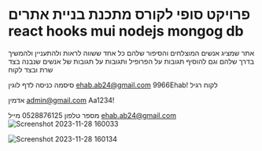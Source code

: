 # פרויקט סופי לקורס מתכנת בניית אתרים react hooks mui nodejs mongog db   

אתר שמציג אנשים המוצלחים והסיפור שלהם כל אחד ששווה לראות ולהתעניין ולהמשיך בדרך שלהם וגם להוסיף תגובות על הפרופיל ותגובות על תגובות של אנשים שנבנה בצד שרת ובצד לקוח 

סיסמה כניסה לדף לוגין ehab.ab24@gmail.com    9966Ehab!  לקוח רגיל 

אדמין admin@gmail.com Aa1234!      

מספר טלפון 0528876125 מייל ehab.ab24@gmail.com
![Screenshot 2023-11-28 160033](https://github.com/ehababuresh/full-stack-finish/assets/110368166/a3744dcd-e4a9-40e6-bbec-b93245ae1af0)


![Screenshot 2023-11-28 160134](https://github.com/ehababuresh/full-stack-finish/assets/110368166/3ad2ff19-759d-449d-80fb-47b4440f5fdf)
